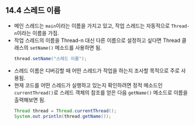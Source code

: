 ## 14.4 스레드 이름
- 메인 스레드는 `main`이라는 이름을 가지고 있고, 작업 스레드는 자동적으로 `Thread-n`이라는 이름을 가짐.
- 작업 스레드의 이름을 Thread-n 대신 다른 이름으로 설정하고 싶다면 Thread 클래스의 `setName()` 메소드를 사용하면 됨.
  ```java
  thread.setName("스레드 이름");
  ```
- 스레드 이름은 디버깅할 때 어떤 스레드가 작업을 하는지 조사할 목적으로 주로 사용됨.
- 현재 코드를 어떤 스레드가 실행하고 있는지 확인하려면 정적 메소드인 `currentThread()`로 스레드 객체의 참조를 얻은 다음 
`getName()` 메소드로 이름을 출력해보면 됨.
  ```java
  Thread thread = Thread.currentThread();
  System.out.println(thread.getName());
  ```
